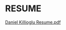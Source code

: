 # RESUME

[Daniel Killioglu Resume.pdf](https://github.com/danielklloglu/My-Projects/files/14117950/Daniel.Killioglu.Resume.pdf)
